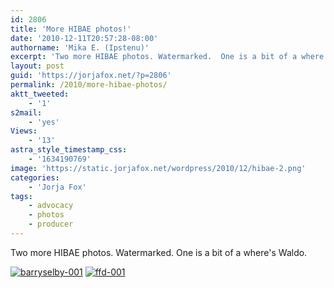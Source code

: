 ```yaml
---
id: 2806
title: 'More HIBAE photos!'
date: '2010-12-11T20:57:28-08:00'
authorname: 'Mika E. (Ipstenu)'
excerpt: 'Two more HIBAE photos. Watermarked.  One is a bit of a where''s Waldo.'
layout: post
guid: 'https://jorjafox.net/?p=2806'
permalink: /2010/more-hibae-photos/
aktt_tweeted:
    - '1'
s2mail:
    - 'yes'
Views:
    - '13'
astra_style_timestamp_css:
    - '1634190769'
image: 'https://static.jorjafox.net/wordpress/2010/12/hibae-2.png'
categories:
    - 'Jorja Fox'
tags:
    - advocacy
    - photos
    - producer
---
```


Two more HIBAE photos. Watermarked.  One is a bit of a where's Waldo.

<a href="https://jorjafox.net/gallery/pub/premieres/20101202-hibaelephant/barryselby-001.jpg"><img class="ZenphotoPress_thumb " alt="barryselby-001" title="barryselby-001" src="https://jorjafox.net/gallery/cache/pub/premieres/20101202-hibaelephant/barryselby-001_200_cw200_ch200_thumb.jpg"  /></a> <a href="https://jorjafox.net/gallery/pub/premieres/20101202-hibaelephant/ffd-001.jpg"><img class="ZenphotoPress_thumb " alt="ffd-001" title="ffd-001" src="https://jorjafox.net/gallery/cache/pub/premieres/20101202-hibaelephant/ffd-001_200_cw200_ch200_thumb.jpg"  /></a>
